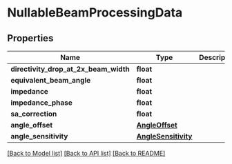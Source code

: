 # NullableBeamProcessingData

## Properties
Name | Type | Description | Notes
------------ | ------------- | ------------- | -------------
**directivity_drop_at_2x_beam_width** | **float** |  | [optional] 
**equivalent_beam_angle** | **float** |  | [optional] 
**impedance** | **float** |  | [optional] 
**impedance_phase** | **float** |  | [optional] 
**sa_correction** | **float** |  | [optional] 
**angle_offset** | [**AngleOffset**](AngleOffset.md) |  | [optional] 
**angle_sensitivity** | [**AngleSensitivity**](AngleSensitivity.md) |  | [optional] 

[[Back to Model list]](../README.md#documentation-for-models) [[Back to API list]](../README.md#documentation-for-api-endpoints) [[Back to README]](../README.md)


